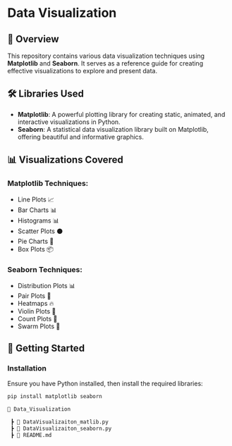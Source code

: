 # Data Visualization

## 📌 Overview
This repository contains various data visualization techniques using **Matplotlib** and **Seaborn**. It serves as a reference guide for creating effective visualizations to explore and present data.

## 🛠 Libraries Used
- **Matplotlib**: A powerful plotting library for creating static, animated, and interactive visualizations in Python.
- **Seaborn**: A statistical data visualization library built on Matplotlib, offering beautiful and informative graphics.

## 📊 Visualizations Covered

### Matplotlib Techniques:
- Line Plots 📈
- Bar Charts 📊
- Histograms 📊
- Scatter Plots ⚫
- Pie Charts 🥧
- Box Plots 📦

### Seaborn Techniques:
- Distribution Plots 📊
- Pair Plots 🔗
- Heatmaps 🔥
- Violin Plots 🎻
- Count Plots 🔢
- Swarm Plots 🐝

## 🚀 Getting Started

### Installation
Ensure you have Python installed, then install the required libraries:

```bash
pip install matplotlib seaborn

📂 Data_Visualization

 ┣ 📜 DataVisualizaiton_matlib.py
 ┣ 📜 DataVisualizaiton_seaborn.py
 ┣ 📜 README.md
